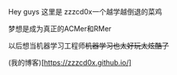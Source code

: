 Hey guys 这里是 zzzcd0x一个越学越倒退的菜鸡

梦想是成为真正的ACMer和RMer

以后想当机器学习工程师~~机器学习也太好玩太炫酷了~~

(我的博客)[https://zzzcd0x.github.io/]
